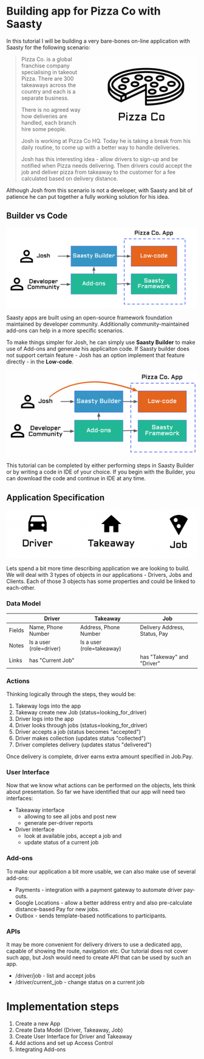# Building app for Pizza Co with Saasty

In this tutorial I will be building a very bare-bones
on-line application with Saasty for the following scenario:

> <img style="float: right; zoom: 30%" src="images/pizza-co.png" alt="Screenshot 2020-12-30 at 20.25.30" />Pizza Co. is a global franchise company specialising in
> takeout Pizza. There are 300 takeaways across the country and
> each is a separate business. 
> 
> There is no agreed way how deliveries are handled, each branch
> hire some people.
> 
> Josh is working at Pizza Co HQ. Today he is taking a break
> from his daily routine, to come up with a better way to
> handle deliveries.
> 
> Josh has this interesting idea - allow drivers to sign-up
> and be notified when Pizza needs delivering. Then drivers
> could accept the job and deliver pizza from takeaway to
> the customer for a fee calculated based on delivery distance.

Although Josh from this scenario is not a developer, with Saasty
and bit of patience he can put together a fully working solution
for his idea.

## Builder vs Code

![Screenshot 2020-12-30 at 20.36.13](images/saasty-builder-1.png)

Saasty apps are built using an open-source framework foundation maintained by developer community. Additionally community-maintained add-ons can help in a more specific scenarios.

To make things simpler for Josh, he can simply use **Saasty Builder** to make use of Add-ons and generate his applicaiton code. If Saasty builder does not support certain feature - Josh has an option implement that feature directly - in the **Low-code**.

![Screenshot 2020-12-30 at 20.42.24](images/saasty-builder-2.png)

This tutorial can be completed by either performing steps in Saasty Builder or by writing a code in IDE of your choice. If you begin with the Builder, you can download the code and continue in IDE at any time.

## Application Specification

![Screenshot 2020-12-30 at 20.55.55](images/spec-1.png)

Lets spend a bit more time describing application we are looking to build. We will deal with 3 types of objects in our applications - Drivers, Jobs and Clients. Each of those 3 objects has some properties and could be linked to each-other.

### Data Model

|        | Driver                  | Takeaway                  | Job                           |
| ------ | ----------------------- | ------------------------- | ----------------------------- |
| Fields | Name, Phone Number      | Address, Phone Number     | Delivery Address, Status, Pay |
| Notes  | Is a user (role=driver) | Is a user (role=takeaway) |                               |
| Links  | has "Current Job"       |                           | has "Takeway" and "Driver"    |

### Actions

Thinking logically through the steps, they would be:

1. Takeway logs into the app
2. Takeway create new Job (status=looking_for_driver)
3. Driver logs into the app
4. Driver looks through jobs (status=looking_for_driver)
5. Driver accepts a job (status becomes "accepted")
6. Driver makes collection (updates status "collected")
7. Driver completes delivery (updates status "delivered")

Once delivery is complete, driver earns extra amount specified in Job.Pay.

### User Interface

Now that we know what actions can be performed on the objects, lets think about presentation. So far we have identified that our app will need two interfaces:

- Takeaway interface
  - allowing to see all jobs and post new
  - generate per-driver reports
- Driver interface
  - look at available jobs, accept a job and 
  - update status of a current job

### Add-ons

To make our application a bit more usable, we can also make use of several add-ons:

- Payments - integration with a payment gateway to automate driver pay-outs.
- Google Locations - allow a better address entry and also pre-calculate distance-based Pay for new jobs.
- Outbox - sends template-based notifications to participants.

### APIs

It may be more convenient for delivery drivers to use a dedicated app, capable of showing the route, navigation etc. Our tutorial does not cover such app, but Josh would need to create API that can be used by such an app.

- /driver/job - list and accept jobs
- /driver/current_job - change status on a current job

# Implementation steps

1. Create a new App
2. Create Data Model (Driver, Takeaway, Job)
3. Create User Interface for Driver and Takeaway
4. Add actions and set up Access Control
5. Integrating Add-ons

